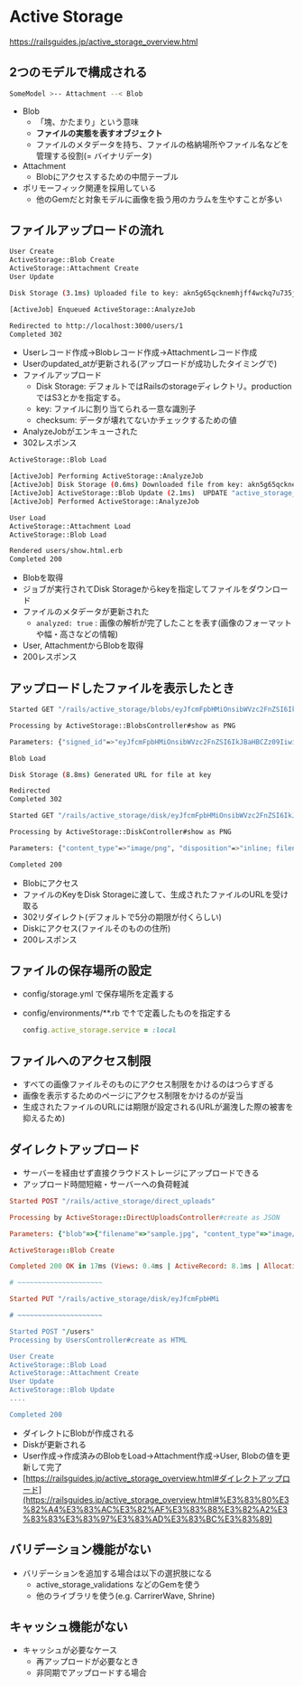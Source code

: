# Active Storage
https://railsguides.jp/active_storage_overview.html

## 2つのモデルで構成される

```bash
SomeModel >-- Attachment --< Blob
```

- Blob
    - 「塊、かたまり」という意味
    - **ファイルの実態を表すオブジェクト**
    - ファイルのメタデータを持ち、ファイルの格納場所やファイル名などを管理する役割(= バイナリデータ)
- Attachment
    - Blobにアクセスするための中間テーブル
- ポリモーフィック関連を採用している
    - 他のGemだと対象モデルに画像を扱う用のカラムを生やすことが多い

## ファイルアップロードの流れ

```bash
User Create
ActiveStorage::Blob Create
ActiveStorage::Attachment Create
User Update

Disk Storage (3.1ms) Uploaded file to key: akn5g65qcknemhjff4wckq7u735j (checksum: pgr4sMPfB8TTMYIoGVMS6w==)

[ActiveJob] Enqueued ActiveStorage::AnalyzeJob

Redirected to http://localhost:3000/users/1
Completed 302
```

- Userレコード作成→Blobレコード作成→Attachmentレコード作成
- Userのupdated_atが更新される(アップロードが成功したタイミングで)
- ファイルアップロード
    - Disk Storage: デフォルトではRailsのstorageディレクトリ。productionではS3とかを指定する。
    - key: ファイルに割り当てられる一意な識別子
    - checksum: データが壊れてないかチェックするための値
- AnalyzeJobがエンキューされた
- 302レスポンス

```bash
ActiveStorage::Blob Load

[ActiveJob] Performing ActiveStorage::AnalyzeJob
[ActiveJob] Disk Storage (0.6ms) Downloaded file from key: akn5g65qcknemhjff4wckq7u735j
[ActiveJob] ActiveStorage::Blob Update (2.1ms)  UPDATE "active_storage_blobs" SET "metadata" = ? WHERE "active_storage_blobs"."id" = ?  [["metadata", "{\"identified\":true,\"analyzed\":true}"], ["id", 1]]
[ActiveJob] Performed ActiveStorage::AnalyzeJob

User Load
ActiveStorage::Attachment Load
ActiveStorage::Blob Load

Rendered users/show.html.erb
Completed 200
```

- Blobを取得
- ジョブが実行されてDisk Storageからkeyを指定してファイルをダウンロード
- ファイルのメタデータが更新された
    - `analyzed: true` : 画像の解析が完了したことを表す(画像のフォーマットや幅・高さなどの情報)
- User, AttachmentからBlobを取得
- 200レスポンス

## アップロードしたファイルを表示したとき

```bash
Started GET "/rails/active_storage/blobs/eyJfcmFpbHMiOnsibWVzc2FnZSI6IkJBaHBCZz09IiwiZXhwIjpudWxsLCJwdXIiOiJibG9iX2lkIn19--1135d6255dfc40eeb97271a21bd3663aacb20cca/sample.png"

Processing by ActiveStorage::BlobsController#show as PNG

Parameters: {"signed_id"=>"eyJfcmFpbHMiOnsibWVzc2FnZSI6IkJBaHBCZz09IiwiZXhwIjpudWxsLCJwdXIiOiJibG9iX2lkIn19--1135d6255dfc40eeb97271a21bd3663aacb20cca", "filename"=>"sample"}

Blob Load

Disk Storage (8.8ms) Generated URL for file at key

Redirected
Completed 302

Started GET "/rails/active_storage/disk/eyJfcmFpbHMiOnsibWVzc2FnZSI6IkJBaDdDRG9JYTJWNVNTSWhZV3R1TldjMk5YRmphMjVsYldocVptWTBkMk5yY1RkMU56TTFhZ1k2QmtWVU9oQmthWE53YjNOcGRHbHZia2tpUldsdWJHbHVaVHNnWm1sc1pXNWhiV1U5SW5CcGJtRndYMjluY0M1d2JtY2lPeUJtYVd4bGJtRnRaU285VlZSR0xUZ25KM0JwYm1Gd1gyOW5jQzV3Ym1jR093WlVPaEZqYjI1MFpXNTBYM1I1Y0dWSklnNXBiV0ZuWlM5d2JtY0dPd1pVIiwiZXhwIjoiMjAyMy0wNC0wMVQwNTozNTo1OS42NThaIiwicHVyIjoiYmxvYl9rZXkifX0=--248a1c1badd7903ae9cacade7121973a8c99f47f/pinap_ogp.png?content_type=image%2Fpng&disposition=inline%3B+filename%3D%22pinap_ogp.png%22%3B+filename%2A%3DUTF-8%27%27sample.png"

Processing by ActiveStorage::DiskController#show as PNG

Parameters: {"content_type"=>"image/png", "disposition"=>"inline; filename=\"pinap_ogp.png\"; filename*=UTF-8''pinap_ogp.png", "encoded_key"=>"eyJfcm....", "filename"=>"sample"}

Completed 200
```

- Blobにアクセス
- ファイルのKeyをDisk Storageに渡して、生成されたファイルのURLを受け取る
- 302リダイレクト(デフォルトで5分の期限が付くらしい)
- Diskにアクセス(ファイルそのものの住所)
- 200レスポンス

## ファイルの保存場所の設定

- config/storage.yml で保存場所を定義する
- config/environments/**.rb で↑で定義したものを指定する
    
    ```ruby
    config.active_storage.service = :local
    ```
    

## ファイルへのアクセス制限

- すべての画像ファイルそのものにアクセス制限をかけるのはつらすぎる
- 画像を表示するためのページにアクセス制限をかけるのが妥当
- 生成されたファイルのURLには期限が設定される(URLが漏洩した際の被害を抑えるため)

## ダイレクトアップロード

- サーバーを経由せず直接クラウドストレージにアップロードできる
- アップロード時間短縮・サーバーへの負荷軽減

```ruby
Started POST "/rails/active_storage/direct_uploads"

Processing by ActiveStorage::DirectUploadsController#create as JSON

Parameters: {"blob"=>{"filename"=>"sample.jpg", "content_type"=>"image/jpeg", "byte_size"=>275507, "checksum"=>"WK8YEszi7qla+wEjgFYYrA=="}, "direct_upload"=>{"blob"=>{"filename"=>"sample.jpg", "content_type"=>"image/jpeg", "byte_size"=>275507, "checksum"=>"WK8YEszi7qla+wEjgFYYrA=="}}}

ActiveStorage::Blob Create

Completed 200 OK in 17ms (Views: 0.4ms | ActiveRecord: 8.1ms | Allocations: 5787)

# ~~~~~~~~~~~~~~~~~~~~~

Started PUT "/rails/active_storage/disk/eyJfcmFpbHMi

# ~~~~~~~~~~~~~~~~~~~~~

Started POST "/users"
Processing by UsersController#create as HTML

User Create
ActiveStorage::Blob Load
ActiveStorage::Attachment Create
User Update
ActiveStorage::Blob Update
....

Completed 200

```

- ダイレクトにBlobが作成される
- Diskが更新される
- User作成→作成済みのBlobをLoad→Attachment作成→User, Blobの値を更新して完了
- [https://railsguides.jp/active_storage_overview.html#ダイレクトアップロード](https://railsguides.jp/active_storage_overview.html#%E3%83%80%E3%82%A4%E3%83%AC%E3%82%AF%E3%83%88%E3%82%A2%E3%83%83%E3%83%97%E3%83%AD%E3%83%BC%E3%83%89)

## バリデーション機能がない

- バリデーションを追加する場合は以下の選択肢になる
    - active_storage_validations などのGemを使う
    - 他のライブラリを使う(e.g. CarrirerWave, Shrine)

## キャッシュ機能がない

- キャッシュが必要なケース
    - 再アップロードが必要なとき
    - 非同期でアップロードする場合
